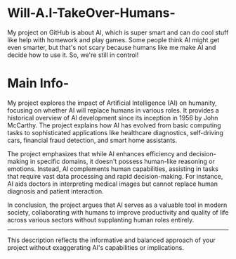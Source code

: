 # Will-A.I-TakeOver-Humans-
My project on GitHub is about AI, which is super smart and can do cool stuff like help with homework and play games. Some people think AI might get even smarter, but that's not scary because humans like me make AI and decide how to use it. So, we're still in control!
# Main Info-
My project explores the impact of Artificial Intelligence (AI) on humanity, focusing on whether AI will replace humans in various roles. It provides a historical overview of AI development since its inception in 1956 by John McCarthy. The project explains how AI has evolved from basic computing tasks to sophisticated applications like healthcare diagnostics, self-driving cars, financial fraud detection, and smart home assistants.

The project emphasizes that while AI enhances efficiency and decision-making in specific domains, it doesn't possess human-like reasoning or emotions. Instead, AI complements human capabilities, assisting in tasks that require vast data processing and rapid decision-making. For instance, AI aids doctors in interpreting medical images but cannot replace human diagnosis and patient interaction.

In conclusion, the project argues that AI serves as a valuable tool in modern society, collaborating with humans to improve productivity and quality of life across various sectors without supplanting human roles entirely.

---

This description reflects the informative and balanced approach of your project without exaggerating AI's capabilities or implications.

